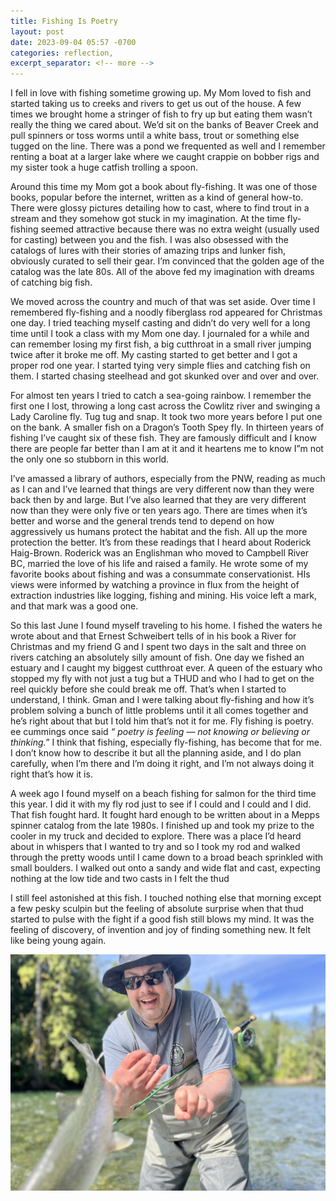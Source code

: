 ```yaml
---
title: Fishing Is Poetry
layout: post
date: 2023-09-04 05:57 -0700
categories: reflection, 
excerpt_separator: <!-- more -->
---
```


I fell in love with fishing sometime growing up.  My Mom loved to fish and started taking us to creeks and rivers to get us out of the house.  A few times we brought home a stringer of fish to fry up but eating them wasn’t really the thing we cared about.  We’d sit on the banks of Beaver Creek and pull spinners or toss worms until a white bass, trout or something else tugged on the line.  There was a pond we frequented as well and I remember renting a boat at a larger lake where we caught crappie on bobber rigs and my sister took a huge catfish trolling a spoon.  <!-- more -->

Around this time my Mom got a book about fly-fishing.  It was one of those books, popular before the internet, written as a kind of general how-to.  There were glossy pictures detailing how to cast, where to find trout in a stream and they somehow got stuck in my imagination.  At the time fly-fishing seemed attractive because there was no extra weight (usually used for casting)  between you and the fish.  I was also obsessed with the catalogs of lures with their stories of amazing trips and lunker fish, obviously curated to sell their gear.  I’m convinced that the golden age of the catalog was the late 80s.  All of the above fed my imagination with dreams of catching big fish.

We moved across the country and much of that was set aside.  Over time I remembered fly-fishing and a noodly fiberglass rod appeared for Christmas one day.  I tried teaching myself casting and didn’t do very well for a long time until I took a class with my Mom one day.  I journaled for a while and can remember losing my first fish, a big cutthroat in a small river jumping twice after it broke me off.  My casting started to get better and I got a proper rod one year.  I started tying very simple flies and catching fish on them.  I started chasing steelhead and got skunked over and over and over.

For almost ten years I tried to catch a sea-going rainbow.  I remember the first one I lost, throwing a long cast across the Cowlitz river and swinging a Lady Caroline fly.  Tug tug and snap.  It took two more years before I put one on the bank.  A smaller fish on a Dragon’s Tooth Spey fly.  In thirteen years of fishing I’ve caught six of these fish.  They are famously difficult and I know there are people far better than I am at it and it heartens me to know I”m not the only one so stubborn in this world.

I’ve amassed a library of authors, especially from the PNW, reading as much as I can and I’ve learned that things are very different now than they were back then by and large.  But I’ve also learned that they are very different now than they were only five or ten years ago.  There are times when it’s better and worse and the general trends tend to depend on how aggressively us humans protect the habitat and the fish.  All up the more protection the better.  It’s from these readings that I heard about Roderick Haig-Brown.  Roderick was an Englishman who moved to Campbell River BC, married the love of his life and raised a family.  He wrote some of my favorite books about fishing and was a consummate conservationist.  HIs views were informed by watching a province in flux from the height of extraction industries like logging, fishing and mining.  His voice left a mark, and that mark was a good one.

So this last June I found myself traveling to his home.  I fished the waters he wrote about and that Ernest Schweibert tells of in his book a River for Christmas and my friend G and I spent two days in the salt and three on rivers catching an absolutely silly amount of fish.  One day we fished an estuary and I caught my biggest cutthroat ever.  A queen of the estuary who stopped my fly with not just a tug but a THUD and who I had to get on the reel quickly before she could break me off.  That’s when I started to understand, I think.  Gman and I were talking about fly-fishing and how it’s problem solving a bunch of little problems until it all comes together and he’s right about that but I told him that’s not it for me.  Fly fishing is poetry.  ee cummings once said *“ poetry is feeling — not knowing or believing or thinking.”*  I think that fishing, especially fly-fishing, has become that for me.  I don’t know how to describe it but all the planning aside, and I do plan carefully, when I’m there and I’m doing it right, and I’m not always doing it right that’s how it is.

A week ago I found myself on a beach fishing for salmon for the third time this year.  I did it with my fly rod just to see if I could and I could and I did.  That fish fought hard.  It fought hard enough to be written about in a Mepps spinner catalog from the late 1980s.  I finished up and took my prize to the cooler in my truck and decided to explore.  There was a place I’d heard about in whispers that I wanted to try and so I took my rod and walked through the pretty woods until I came down to a broad beach sprinkled with small boulders.  I walked out onto a sandy and wide flat and cast, expecting nothing at the low tide and two casts in I felt the thud

I still feel astonished at this fish.  I touched nothing else that morning except a few pesky sculpin but the feeling of absolute surprise when that thud started to pulse with the fight if a good fish still blows my mind.  It was the feeling of discovery, of invention and joy of finding something new.  It felt like being young again.  

![flyingfish](/images/flyingfish.jpeg)